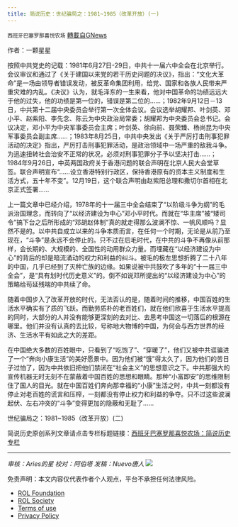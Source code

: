 ```yaml
---
title: 简说历史：世纪骗局之：1981~1985（改革开放）(一)
---
```

`西班牙巴塞罗那喜悦农场` [轉載自GNews](https://gnews.org/zh-hans/2013053/)

作者：一颗星星

按照中共党史的记载：1981年6月27日-29日，中共十一届六中全会在北京举行。会议审议和通过了《关于建国以来党的若干历史问题的决议》，指出：“文化大革命”是一场由领导者错误发动，被反革命集团利用，给党、国家和各族人民带来严重灾难的内乱。《决议》认为，就毛泽东的一生来看，他对中国革命的功绩远远大于他的过失，他的功绩是第一位的，错误是第二位的……；1982年9月12日－13日，中共第十二届中央委员会举行第一次全体会议。会议选举胡耀邦、叶剑英、邓小平、赵紫阳、李先念、陈云为中央政治局常委；胡耀邦为中央委员会总书记。会议决定，邓小平为中央军事委员会主席；叶剑英、徐向前、聂荣臻、杨尚昆为中央军事委员会副主席……；1983年8月25日，中共中央发出《关于严厉打击刑事犯罪活动的决定》指出，严厉打击刑事犯罪活动，是政治领域中一场严重的敌我斗争。为迅速扭转社会治安不正常的状况，必须对刑事犯罪分子予以坚决打击……；1984年9月26日，中英两国政府关于香港问题的联合声明在北京人民大会堂草签。联合声明宣布“……设立香港特别行政区，保持香港原有的资本主义制度和生活方式，五十年不变”。12月19日，这个联合声明由赵紫阳总理和撒切尔首相在北京正式签署……

上一篇文章中已经介绍，1978年的十一届三中全会结束了“以阶级斗争为纲”的毛派治国理念，而转向了“以经济建设为中心”邓小平时代。而就在“华主席”被“矮司令”搞下台之后所形成的“邓胡赵体制”真的就走得那么波澜不惊、一帆风顺吗？显然不是的。以中共自成立以来的斗争本质而言，在任何一个时期，无论是从前乃至现在，“斗争”是永远不会停止的。只不过在后毛时代，在中共的斗争不再像从前那样，会长期的、大规模的、全国性的动用群众力量。而埋藏在“以经济建设为中心”的背后的却是暗流涌动的权力和利益的纠斗。被毛的极左思想折腾了二十八年的中国，几乎已经到了灭种亡族的边缘。如果说被中共鼓吹了多年的“十一届三中全会”，是“具有划时代历史意义”的。倒不如说邓所提出的“以经济建设为中心”的策略给苟延残喘的中共续了命。

随着中国步入了改革开放的时代，无法否认的是，随着时间的推移，中国百姓的生活水平确实有了质的飞跃。而勤劳质朴的老百姓们，就在他们欣喜于生活水平提高的同时，大部分的人并没有能够更深刻的去对比、去思考中国这一切落后的根源在哪里。他们并没有认真的去比较，号称地大物博的中国，为何会与西方世界的经济、生活水平有如此之大的差距。

在中国绝大多数的百姓眼中，只看到了“吃饱了”、“穿暖了”，他们又被中共诓骗进了一个“奔向小康生活”的美好愿景中。因为他们被“饿”得太久了，因为他们的苦日子过怕了，因为中共依旧把他们禁闭在“社会主义”的思想意识之下。中共那强大的宣传机器无时无刻不在蒙蔽着中国百姓的思想和眼睛。那种“小富即安”的思维限制住了国人的目光。就在中国百姓们奔向那幸福的“小康”生活之时，中共一刻都没有停止对老百姓的谎言和压榨，一刻都没有停止权力和利益的争夺。只不过这些波澜起伏、左右冲突的“斗争”变得更加的隐蔽和无耻了……

世纪骗局之：1981~1985（改革开放）(二)

简说历史原创系列文章请点击专栏标题链接：[西班牙巴塞罗那喜悦农场：简说历史专栏](https://gnews.org/zh-hans/1032524/)

* * *

*审核：Aries的星
校对：阿伯塔
发稿：Nuevo唐人*
![](https://assets.gnews.org/wp-content/uploads/2022/02/GNEWS_CH.-1-3-2.jpeg)




 

免责声明：本文内容仅代表作者个人观点，平台不承担任何法律风险。

- [ROL Foundation](https://rolfoundation.org/)
- [ROL Society](https://rolsociety.org/)
- [Terms of use](https://gnews.org/terms-of-use-3/)
- [Privacy Policy](https://gnews.org/privacy-policy/)
